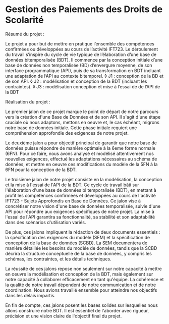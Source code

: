 # Gestion des Paiements des Droits de Scolarité

Résumé du projet : 

Le projet a pour but de mettre en pratique l’ensemble des compétences confirmées ou développées au cours de l’activité IFT723. Le déroulement du travail s’inspire du cycle de vie typique de l’élaboration d’une base de données bitemporalisée (BDT). Il commence par la conception initiale d’une base de données non temporalisée (BD) d’envergure moyenne, de son interface programmatique (API), puis de sa transformation en BDT incluant une adaptation de l’API au contexte bitemporel. 
◊ J1 : conception de la BD et de son API.
◊ J2 : modélisation et conception de la BDT (incluant les contraintes).
◊ J3 : modélisation conception et mise à l’essai de de l’API de la BDT

Réalisation du projet :

Le premier jalon de ce projet marque le point de départ de notre parcours vers la création d'une Base de Données et de son API. Il s'agit d'une étape cruciale où nous adaptons, mettons en oeuvre et, le cas échéant, migrons notre base de données initiale. Cette phase initiale requiert une compréhension approfondie des exigences de notre projet.

Le deuxième jalon a pour objectif principal de garantir que notre base de données puisse répondre de manière optimale à la 6eme forme normale (6FN). Pour ce faire, nous avons analysé et modélisé attentivement nos nouvelles exigences, effectué les adaptations nécessaires au schéma de données, et mettre en oeuvre ces modifications du modèle de la 5FN à la 6FN pour la conception de la BDT.

Le troisième jalon de notre projet consiste en la modélisation, la conception et la mise à l'essai de l'API de la BDT. Ce cycle de travail bâti sur l'élaboration d'une base de données bi temporalisée (BDT), en mettant à profit les compétences confirmées et développées au cours de l'activité IFT723 - Sujets Approfondis en Base de Données. Ce jalon vise à concrétiser notre vision d'une base de données temporalisée, suivie d'une API pour répondre aux exigences spécifiques de notre projet. La mise à l'essai de l'API garantira sa fonctionnalité, sa stabilité et son adaptabilité dans des scénarios d'utilisation variés.

De plus, ces jalons impliquent la rédaction de deux documents essentiels : la spécification des exigences du modèle (SEM) et la spécification de conception de la base de données (SCBD). La SEM documentera de manière détaillée les besoins du modèle de données, tandis que la SCBD décrira la structure conceptuelle de la base de données, y compris les schémas, les contraintes, et les détails techniques.

La réussite de ces jalons repose non seulement sur notre capacité à mettre en oeuvre la modélisation et conception de la BDT, mais également sur notre capacité à collaborer efficacement en tant qu'équipe. La cohérence et la qualité de notre travail dépendent de notre communication et de notre coordination. Nous avions travaillé ensemble pour atteindre nos objectifs dans les délais impartis.

En fin de compte, ces jalons posent les bases solides sur lesquelles nous allons construire notre BDT. Il est essentiel de l'aborder avec rigueur, précision et une vision claire de l'objectif final du projet.
